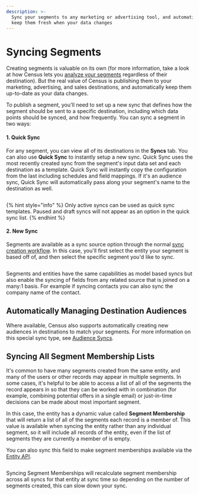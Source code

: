 ```yaml
---
description: >-
  Sync your segments to any marketing or advertising tool, and automatically
  keep them fresh when your data changes
---
```


# Syncing Segments

Creating segments is valuable on its own (for more information, take a look at how Census lets you [analyze your segments](analyzing-segments.md) regardless of their destination). But the real value of Census is publishing them to your marketing, advertising, and sales destinations, and automatically keep them up-to-date as your data changes.&#x20;

To publish a segment, you'll need to set up a new sync that defines how the segment should be sent to a specific destination, including which data points should be synced, and how frequently. You can sync a segment in two ways:

#### 1. Quick Sync

For any segment, you can view all of its destinations in the **Syncs** tab. You can also use **Quick Sync** to instantly setup a new sync. Quick Sync uses the most recently created sync from the segment's input data set and each destination as a template. Quick Sync will instantly copy the configuration from the last including schedules and field mappings. If it's an audience sync, Quick Sync will automatically pass along your segment's name to the destination as well.&#x20;

<figure><img src="../../.gitbook/assets/screely-1681238303732.png" alt=""><figcaption></figcaption></figure>

{% hint style="info" %}
Only active syncs can be used as quick sync templates. Paused and draft syncs will not appear as an option in the quick sync list.
{% endhint %}

#### 2. New Sync

Segments are available as a sync source option through the normal [sync creation workflow](../core-concept/). In this case, you'll first select the entity your segment is based off of, and then select the specific segment you'd like to sync.

<figure><img src="../../.gitbook/assets/screely-1681238384316.png" alt=""><figcaption></figcaption></figure>

Segments and entities have the same capabilities as model based syncs but also enable the syncing of fields from any related source that is joined on a many:1 basis.  For example if syncing contacts you can also sync the company name of the contact. &#x20;

## Automatically Managing Destination Audiences

Where available, Census also supports automatically creating new audiences in destinations to match your segments. For more information on this special sync type, see [Audience Syncs](../core-concept/audience-syncs.md).



## Syncing All Segment Membership Lists

It's common to have many segments created from the same entity, and many of the users or other records may appear in multiple segments. In some cases, it's helpful to be able to access a list of all of the segments the record appears in so that they can be worked with in combination (for example, combining potential offers in a single email) or just-in-time decisions can be made about most important segment.

In this case, the entity has a dynamic value called **Segment Membership** that will return a list of all of the segments each record is a member of. This value is available when syncing the entity rather than any individual segment, so it will include all records of the entity, even if the list of segments they are currently a member of is empty.&#x20;

You can also sync this field to make segment memberships available via the [Entity API](../developers/entity-api.md).

<figure><img src="../../.gitbook/assets/Segment Memberships.png" alt=""><figcaption></figcaption></figure>

Syncing Segment Memberships will recalculate segment membership across all syncs for that entity at sync time so depending on the number of segments created, this can slow down your sync.&#x20;
